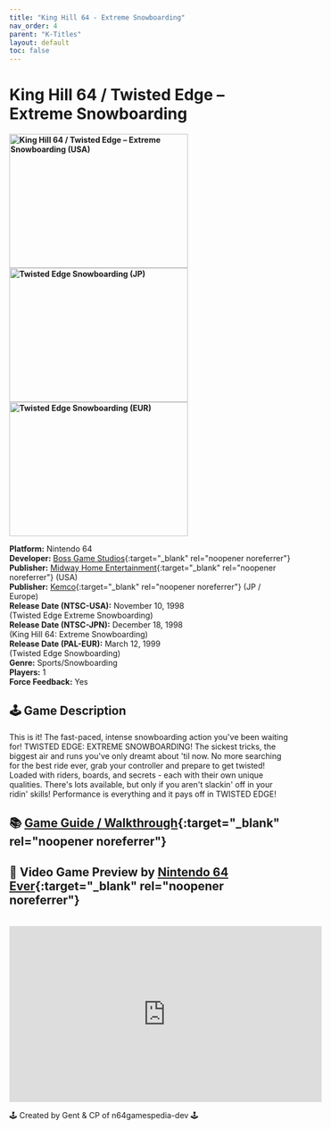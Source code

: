 ```yaml
---
title: "King Hill 64 - Extreme Snowboarding"
nav_order: 4
parent: "K-Titles"
layout: default
toc: false
---
```


# King Hill 64 / Twisted Edge – Extreme Snowboarding

<b>
<img src="https://images.launchbox-app.com/a203ff72-ef82-4364-ab0a-9c34c187f7ac.jpg" alt="King Hill 64 / Twisted Edge – Extreme Snowboarding (USA)" width="320" height="240" />
<img src="https://images.launchbox-app.com/e68d0e7f-3ebf-4229-bed6-c554047e102a.jpg" alt="Twisted Edge Snowboarding (JP)" width="320" height="240" />
<img src="https://images.launchbox-app.com/56616f46-d22b-4356-9d0a-a28db7e9d849.png" alt="Twisted Edge Snowboarding (EUR)" width="320" height="240" />
</b>

**Platform:** Nintendo 64  
**Developer:** [Boss Game Studios](https://en.wikipedia.org/wiki/Boss_Game_Studios){:target="_blank" rel="noopener noreferrer"}  
**Publisher:** [Midway Home Entertainment](https://en.wikipedia.org/wiki/Midway_Games#Publishing_and_distribution){:target="_blank" rel="noopener noreferrer"} (USA)  
**Publisher:** [Kemco](https://en.wikipedia.org/wiki/Kemco){:target="_blank" rel="noopener noreferrer"} (JP / Europe)  
**Release Date (NTSC-USA):** November 10, 1998  
(Twisted Edge Extreme Snowboarding)  
**Release Date (NTSC-JPN):** December 18, 1998  
(King Hill 64: Extreme Snowboarding)  
**Release Date (PAL-EUR):** March 12, 1999  
(Twisted Edge Snowboarding)  
**Genre:** Sports/Snowboarding  
**Players:** 1  
**Force Feedback:** Yes  

## 🕹️ Game Description
This is it! The fast-paced, intense snowboarding action you've been waiting for! TWISTED EDGE: EXTREME SNOWBOARDING! The sickest tricks, the biggest air and runs you've only dreamt about 'til now. No more searching for the best ride ever, grab your controller and prepare to get twisted! Loaded with riders, boards, and secrets - each with their own unique qualities. There's lots available, but only if you aren't slackin' off in your ridin' skills! Performance is everything and it pays off in TWISTED EDGE!

## 📚 [Game Guide / Walkthrough](https://gamefaqs.gamespot.com/n64/199134-twisted-edge-extreme-snowboarding/faqs/21167){:target="_blank" rel="noopener noreferrer"}

## 🎥 Video Game Preview by [Nintendo 64 Ever](https://www.youtube.com/channel/UCJGb8I27ZXFM1Ox6qxc9Dlg){:target="_blank" rel="noopener noreferrer"}
<br />  
<iframe width="560" height="315" src="https://www.youtube.com/embed/bnk0V7QRgw4" title="YouTube video player" frameborder="0" allowfullscreen></iframe>

🕹️ Created by Gent & CP of n64gamespedia-dev 🕹️  
<!-- Vault Format: n64gamespedia-dev -->  
<!-- Protocol Source: _vault-specs/format-protocol.md -->
